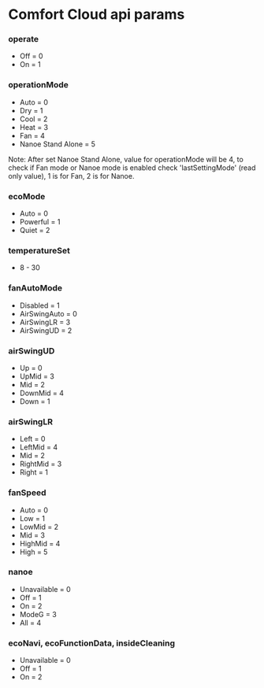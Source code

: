 # Comfort Cloud api params

### operate

- Off = 0
- On = 1

### operationMode

- Auto = 0
- Dry = 1
- Cool = 2
- Heat = 3
- Fan = 4
- Nanoe Stand Alone = 5

Note: After set Nanoe Stand Alone, value for operationMode will be 4, to check if Fan mode or Nanoe mode is enabled check 'lastSettingMode' (read only value), 1 is for Fan, 2 is for Nanoe. 


### ecoMode

- Auto = 0
- Powerful = 1
- Quiet = 2

### temperatureSet

- 8 - 30

### fanAutoMode

- Disabled = 1
- AirSwingAuto = 0
- AirSwingLR = 3
- AirSwingUD = 2

### airSwingUD

- Up = 0
- UpMid = 3
- Mid = 2
- DownMid = 4
- Down = 1

### airSwingLR

- Left = 0
- LeftMid = 4
- Mid = 2
- RightMid = 3
- Right = 1

### fanSpeed

- Auto = 0
- Low = 1
- LowMid = 2
- Mid = 3
- HighMid = 4
- High = 5

### nanoe
- Unavailable = 0
- Off = 1
- On = 2
- ModeG = 3
- All = 4

### ecoNavi, ecoFunctionData, insideCleaning
- Unavailable = 0
- Off = 1
- On = 2


